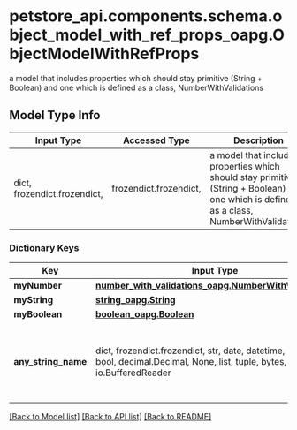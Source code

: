 # petstore_api.components.schema.object_model_with_ref_props_oapg.ObjectModelWithRefProps

a model that includes properties which should stay primitive (String + Boolean) and one which is defined as a class, NumberWithValidations

## Model Type Info
Input Type | Accessed Type | Description | Notes
------------ | ------------- | ------------- | -------------
dict, frozendict.frozendict,  | frozendict.frozendict,  | a model that includes properties which should stay primitive (String + Boolean) and one which is defined as a class, NumberWithValidations | 

### Dictionary Keys
Key | Input Type | Accessed Type | Description | Notes
------------ | ------------- | ------------- | ------------- | -------------
**myNumber** | [**number_with_validations_oapg.NumberWithValidations**](number_with_validations_oapg.NumberWithValidations.md) | [**number_with_validations_oapg.NumberWithValidations**](number_with_validations_oapg.NumberWithValidations.md) |  | [optional] 
**myString** | [**string_oapg.String**](string_oapg.String.md) | [**string_oapg.String**](string_oapg.String.md) |  | [optional] 
**myBoolean** | [**boolean_oapg.Boolean**](boolean_oapg.Boolean.md) | [**boolean_oapg.Boolean**](boolean_oapg.Boolean.md) |  | [optional] 
**any_string_name** | dict, frozendict.frozendict, str, date, datetime, int, float, bool, decimal.Decimal, None, list, tuple, bytes, io.FileIO, io.BufferedReader | frozendict.frozendict, str, BoolClass, decimal.Decimal, NoneClass, tuple, bytes, FileIO | any string name can be used but the value must be the correct type | [optional]

[[Back to Model list]](../../../README.md#documentation-for-models) [[Back to API list]](../../../README.md#documentation-for-api-endpoints) [[Back to README]](../../../README.md)

